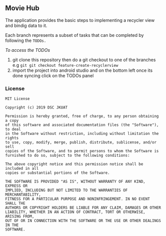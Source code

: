 ## Movie Hub

The application provides the basic steps to implementing a recycler view and 
bindig data to it.

Each branch represents a subset of tasks that can be completed by following the
```TODOs.```

 _To access the TODOs_

1. git clone this repository then do a git checkout to one of the branches
e.g 
```git git checkout feature-create-recyclerview```
2. import the project into android studio and on the bottom left once its done
syncing click on the TODOs panel


### License

```
MIT License

Copyright (c) 2019 DSC JKUAT

Permission is hereby granted, free of charge, to any person obtaining a copy
of this software and associated documentation files (the "Software"), to deal
in the Software without restriction, including without limitation the rights
to use, copy, modify, merge, publish, distribute, sublicense, and/or sell
copies of the Software, and to permit persons to whom the Software is
furnished to do so, subject to the following conditions:

The above copyright notice and this permission notice shall be included in all
copies or substantial portions of the Software.

THE SOFTWARE IS PROVIDED "AS IS", WITHOUT WARRANTY OF ANY KIND, EXPRESS OR
IMPLIED, INCLUDING BUT NOT LIMITED TO THE WARRANTIES OF MERCHANTABILITY,
FITNESS FOR A PARTICULAR PURPOSE AND NONINFRINGEMENT. IN NO EVENT SHALL THE
AUTHORS OR COPYRIGHT HOLDERS BE LIABLE FOR ANY CLAIM, DAMAGES OR OTHER
LIABILITY, WHETHER IN AN ACTION OF CONTRACT, TORT OR OTHERWISE, ARISING FROM,
OUT OF OR IN CONNECTION WITH THE SOFTWARE OR THE USE OR OTHER DEALINGS IN THE
SOFTWARE.
```